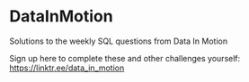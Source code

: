 # DataInMotion
Solutions to the weekly SQL questions from Data In Motion

Sign up here to complete these and other challenges yourself: https://linktr.ee/data_in_motion
